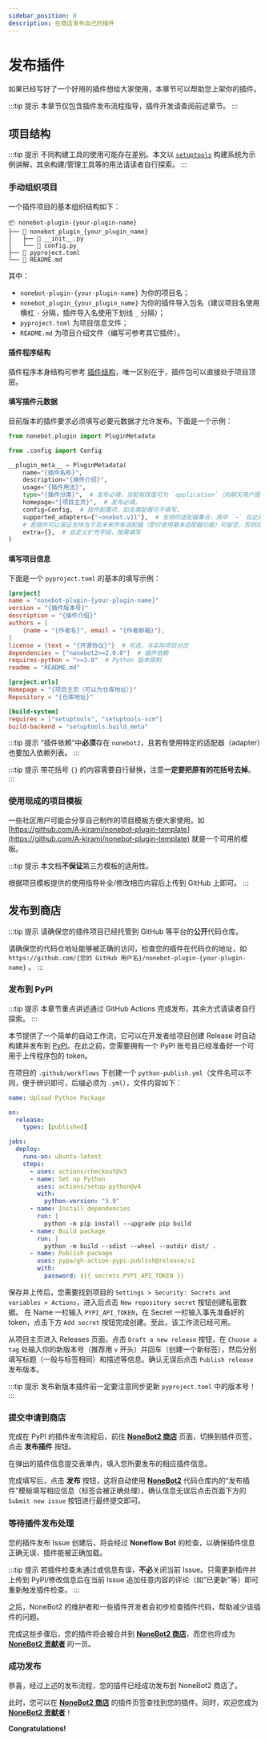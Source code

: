 ```yaml
---
sidebar_position: 0
description: 在商店发布自己的插件
---
```


# 发布插件

如果已经写好了一个好用的插件想给大家使用，本章节可以帮助您上架你的插件。

:::tip 提示
本章节仅包含插件发布流程指导，插件开发请查阅前述章节。
:::

## 项目结构

:::tip 提示
不同构建工具的使用可能存在差别。本文以 [`setuptools`](https://setuptools.pypa.io/en/latest/userguide/pyproject_config.html)
构建系统为示例讲解，其余构建/管理工具等的用法请读者自行探索。
:::

### 手动组织项目

一个插件项目的基本组织结构如下：

```tree
📦 nonebot-plugin-{your-plugin-name}
├── 📂 nonebot_plugin_{your_plugin_name}
│   ├── 📜 __init__.py
│   └── 📜 config.py
├── 📜 pyproject.toml
└── 📜 README.md
```

其中：

- `nonebot-plugin-{your-plugin-name}` 为你的项目名；
- `nonebot_plugin_{your_plugin_name}` 为你的插件导入包名（建议项目名使用横杠 `-` 分隔，插件导入名使用下划线 `_` 分隔）；
- `pyproject.toml` 为项目信息文件；
- `README.md` 为项目介绍文件（编写可参考其它插件）。

#### 插件程序结构

插件程序本身结构可参考 [插件结构](../tutorial/create-plugin.md#插件结构)，唯一区别在于，插件包可以直接处于项目顶层。

#### 填写插件元数据

目前版本的插件要求必须填写必要元数据才允许发布。下面是一个示例：

```python
from nonebot.plugin import PluginMetadata

from .config import Config

__plugin_meta__ = PluginMetadata(
    name="{插件名称}",
    description="{插件介绍}",
    usage="{插件用法}",
    type="{插件分类}",  # 发布必填，当前有效值可为 `application`（向聊天用户提供功能） 或 `library`（只向开发者提供功能）。
    homepage="{项目主页}",  # 发布必填。
    config=Config,  # 插件配置项，如无需配置可不填写。
    supported_adapters={"~onebot.v11"},  # 支持的适配器集合，其中 `~` 在此处代表前缀 `nonebot.adapters.`，其余适配器亦按此格式表记。
    # 若插件可以保证支持当下及未来所有适配器（即仅使用基本适配器功能）可留空，否则应该列出插件支持的适配器。
    extra={},  # 自定义扩充字段，按需填写
)
```

#### 填写项目信息

下面是一个 `pyproject.toml` 的基本的填写示例：

```toml
[project]
name = "nonebot-plugin-{your-plugin-name}"
version = "{插件版本号}"
description = "{插件介绍}"
authors = [
    {name = "{作者名}", email = "{作者邮箱}"},
]
license = {text = "{开源协议}"}  # 可选，与实际项目对应
dependencies = ["nonebot2>=2.0.0"]  # 插件依赖
requires-python = ">=3.8"  # Python 版本限制
readme = "README.md"

[project.urls]
Homepage = "{项目主页（可以为仓库地址）}"
Repository = "{仓库地址}"

[build-system]
requires = ["setuptools", "setuptools-scm"]
build-backend = "setuptools.build_meta"
```

:::tip 提示
“插件依赖”中**必须**存在 `nonebot2`，且若有使用特定的适配器（adapter）也要加入依赖列表。
:::

:::tip 提示
带花括号 `{}` 的内容需要自行替换，注意**一定要把原有的花括号去掉**。
:::

### 使用现成的项目模板

一些社区用户可能会分享自己制作的项目模板方便大家使用。如
[https://github.com/A-kirami/nonebot-plugin-template](https://github.com/A-kirami/nonebot-plugin-template) 就是一个可用的模板。

:::tip 提示
本文档**不保证**第三方模板的适用性。

根据项目模板提供的使用指导补全/修改相应内容后上传到 GitHub 上即可。
:::

## 发布到商店

:::tip 提示
请确保您的插件项目已经托管到 GitHub 等平台的**公开**代码仓库。

请确保您的代码仓地址能够被正确的访问，检查您的插件在代码仓的地址，如 `https://github.com/{您的 GitHub 用户名}/nonebot-plugin-{your-plugin-name}` 。
:::

### 发布到 PyPI

:::tip 提示
本章节重点讲述通过 GitHub Actions 完成发布，其余方式请读者自行探索。
:::

本节提供了一个简单的自动工作流，它可以在开发者给项目创建 Release 时自动构建并发布到 [PyPI](https://pypi.org)。在此之前，您需要拥有一个
PyPI 账号且已经准备好一个可用于上传程序包的 token。

在项目的 `.github/workflows` 下创建一个 `python-publish.yml`（文件名可以不同，便于辨识即可，后缀必须为 `.yml`），文件内容如下：

```yaml
name: Upload Python Package

on:
  release:
    types: [published]

jobs:
  deploy:
    runs-on: ubuntu-latest
    steps:
      - uses: actions/checkout@v3
      - name: Set up Python
        uses: actions/setup-python@v4
        with:
          python-version: "3.9"
      - name: Install dependencies
        run: |
          python -m pip install --upgrade pip build
      - name: Build package
        run: |
          python -m build --sdist --wheel --outdir dist/ .
      - name: Publish package
        uses: pypa/gh-action-pypi-publish@release/v1
        with:
          password: ${{ secrets.PYPI_API_TOKEN }}
```

保存并上传后，您需要找到项目的 `Settings > Security: Secrets and variables > Actions`，进入后点击 `New repository secret` 按钮创建私密数据。
在 Name 一栏输入 `PYPI_API_TOKEN`，在 Secret 一栏输入事先准备好的 token，点击下方 `Add secret` 按钮完成创建。至此，该工作流已经可用。

从项目主页进入 Releases 页面，点击 `Draft a new release` 按钮，在 `Choose a tag` 处输入你的新版本号（推荐用 `v`
开头）并回车（创建一个新标签），然后分别填写标题（一般与标签相同）和描述等信息。确认无误后点击 `Publish release` 发布版本。

:::tip 提示
发布新版本插件前一定要注意同步更新 `pyproject.toml` 中的版本号！
:::

### 提交申请到商店

完成在 PyPI 的插件发布流程后，前往 **[NoneBot2 商店](https://nonebot.dev/store)** 页面，切换到插件页签，点击 **发布插件** 按钮。

在弹出的插件信息提交表单内，填入您所要发布的相应插件信息。

完成填写后，点击 **发布** 按钮，这将自动使用 **[NoneBot2](https://github.com/nonebot/nonebot2)**
代码仓库内的“发布插件”模板填写相应信息（标签会被正确处理）。确认信息无误后点击页面下方的 `Submit new issue` 按钮进行最终提交即可。

### 等待插件发布处理

您的插件发布 Issue 创建后，将会经过 **Noneflow Bot** 的检查，以确保插件信息正确无误、插件能被正确加载。

:::tip 提示
若插件检查未通过或信息有误，**不必**关闭当前 Issue。只需更新插件并上传到 PyPI/修改信息后在当前 Issue 追加任意内容的评论（如“已更新”等）即可重新触发插件检查。
:::

之后，NoneBot2 的维护者和一些插件开发者会初步检查插件代码，帮助减少该插件的问题。

完成这些步骤后，您的插件将会被合并到 **[NoneBot2 商店](https://nonebot.dev/store)**，而您也将成为
**[NoneBot2 贡献者](https://github.com/nonebot/nonebot2/graphs/contributors)** 的一员。

### 成功发布

恭喜，经过上述的发布流程，您的插件已经成功发布到 NoneBot2 商店了。

此时，您可以在 **[NoneBot2 商店](https://nonebot.dev/store)** 的插件页签查找到您的插件。同时，欢迎您成为 **[NoneBot2 贡献者](https://github.com/nonebot/nonebot2/graphs/contributors)**！

**Congratulations!**
